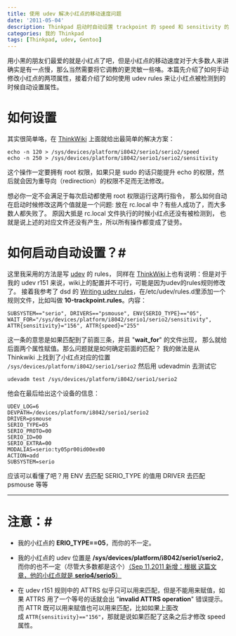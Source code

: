 ```yaml
---
title: 使用 udev 解决小红点的移动速度问题
date: '2011-05-04'
description: Thinkpad 启动时自动设置 trackpoint 的 speed 和 sensitivity 的完美解决
categories: 我的 Thinkpad
tags: [Thinkpad, udev, Gentoo]
---
```

用小黑的朋友们最爱的就是小红点了吧，但是小红点的移动速度对于大多数人来讲确实是有一点慢，那么当然需要将它调教的更灵敏一些咯。本篇先介绍了如何手动修改小红点的两项属性，接着介绍了如何使用 udev rules 来让小红点被检测到的时候自动设置属性。

# 如何设置 #

其实很简单咯，在 [ThinkWiki][] 上面就给出最简单的解决方案：

```
echo -n 120 > /sys/devices/platform/i8042/serio1/serio2/speed
echo -n 250 > /sys/devices/platform/i8042/serio1/serio2/sensitivity
```

这个操作一定要拥有 root 权限，如果只是 sudo 的话只能提升 echo 的权限，然后就会因为重导向（redirection）的权限不足而无法修改。

想必你一定不会满足于每次启动都使用 root 权限运行这两行指令，
那么如何自动在启动时候修改这两个值就是一个问题:
放在 rc.local 中？有些人成功了，而大多数人都失败了。
原因大抵是 rc.local 文件执行的时候小红点还没有被检测到，
也就是说上述的对应文件还没有产生，所以所有操作都变成了徒劳。

# 如何启动自动设置？#

这里我采用的方法是写 [udev][] 的 rules，
同样在 [ThinkWiki][]上也有说明：但是对于我的 udev r151 来说，wiki上的配置并不可行，可能是因为udev的rules规则修改了。
接着我参考了 dsd 的 [Writing udev rules][rules]，在/etc/udev/rules.d里添加一个规则文件，比如叫做 __10-trackpoint.rules__。内容：

```
SUBSYSTEM=="serio", DRIVERS=="psmouse", ENV{SERIO_TYPE}=="05", WAIT_FOR="/sys/devices/platform/i8042/serio1/serio2/sensitivity", ATTR{sensitivity}="156", ATTR{speed}="255"
```

这一条的意思是如果匹配到了前面三条，并且 "__wait_for__" 的文件出现，
那么就给后面两个属性赋值。那么问题就是如何确定前面的匹配？
我的做法是从 Thinkwiki 上找到了小红点对应的位置
`/sys/devices/platform/i8042/serio1/serio2` 
然后用 udevadmin 去测试它

```
udevadm test /sys/devices/platform/i8042/serio1/serio2
```

他会在最后给出这个设备的信息：

```
UDEV_LOG=6
DEVPATH=/devices/platform/i8042/serio1/serio2
DRIVER=psmouse
SERIO_TYPE=05
SERIO_PROTO=00
SERIO_ID=00
SERIO_EXTRA=00
MODALIAS=serio:ty05pr00id00ex00
ACTION=add
SUBSYSTEM=serio
```

应该可以看懂了吧？用 ENV 去匹配 SERIO_TYPE 的值用 DRIVER 去匹配 psmouse 等等

----

# 注意：#

* 我的小红点的 __ERIO_TYPE==05__，而你的不一定。

* 我的小红点的 udev 位置是 __/sys/devices/platform/i8042/serio1/serio2__，而你的也不一定（尽管大多数都是这个）<ins datetime="2011-09-11T06:33:36+00:00">（Sep 11,2011 新增：根据 [这篇文章][1]，他的小红点就是 __serio4/serio5__）

* 在 udev r151 规则中的 ATTRS 似乎只可以用来匹配，但是不能用来赋值，如果 ATTRS 用了一个等号的话就会出 "__invalid ATTRS operation__" 错误提示。而 ATTR 既可以用来赋值也可以用来匹配，比如如果上面改成 `ATTR{sensitivity}=="156"`，那就是说如果匹配了这条之后才修改 speed 属性。

[ThinkWiki]: http://www.thinkwiki.org/wiki/How_to_configure_the_TrackPoint#Sensitivity_.26_Speed "Sensitivity and Speed"
[udev]: http://en.wikipedia.org/wiki/Udev "the device manager for the Linux kernel"
[rules]: http://www.reactivated.net/writing_udev_rules.html "writing udev rules"
[1]: http://renkai.org/2011/08/linux%E4%B8%8Bthinkpad%E5%B0%8F%E7%BA%A2%E7%82%B9%E7%9A%84%E9%80%9F%E5%BA%A6%E5%92%8C%E7%81%B5%E6%95%8F%E5%BA%A6%E8%AE%BE%E7%BD%AE/ "linux下thinkpad小红点的速度和灵敏度设置"